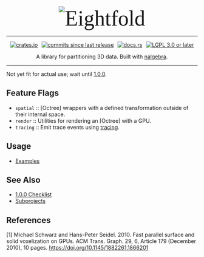 <div style="font-family: CirrusCumulus, serif; font-size: 4em; display: flex; justify-content: center; margin: auto;" align="center">
  <img src="assets/doc/wordmark.svg" srcset="https://github.com/SignalWalker/eightfold/raw/main/assets/doc/wordmark.svg" alt="Eightfold" role="img">
</div>

<hr align="center"/>

<div align="center" style="margin: auto; display: flex; justify-content: space-evenly; min-width: fit-content; max-width: 72ch;">
  <a href="https://crates.io/crates/eightfold"><img src="https://img.shields.io/crates/v/eightfold" alt="crates.io"/></a>
  <a href="https://github.com/SignalWalker/eightfold/commits/main"><img src="https://img.shields.io/github/commits-since/SignalWalker/eightfold/0.1.0" alt="commits since last release"/></a>
  <a href="https://docs.rs/eightfold"><img src="https://img.shields.io/docsrs/eightfold" alt="docs.rs"/></a>
  <a href="https://opensource.org/licenses/lgpl-license" rel="external license"><img src="https://img.shields.io/crates/l/eightfold" alt="LGPL 3.0 or later"/></a>
</div>

<p align="center">A library for partitioning 3D data. Built with <a href="https://nalgebra.org">nalgebra</a>.</p>

<hr align="center"/>

Not yet fit for actual use; wait until [1.0.0](https://github.com/SignalWalker/eightfold/issues/1).

## Feature Flags

* `spatial` :: [Octree] wrappers with a defined transformation outside of their internal space.
* `render` :: Utilities for rendering an [Octree] with a GPU.
* `tracing` :: Emit trace events using [tracing](https://github.com/tokio-rs/tracing).

## Usage

* [Examples](./samples)

## See Also

* [1.0.0 Checklist](https://github.com/SignalWalker/eightfold/issues/1)
* [Subprojects](./lib)

## References

\[1\] Michael Schwarz and Hans-Peter Seidel. 2010. Fast parallel surface and solid voxelization on GPUs. ACM Trans. Graph. 29, 6, Article 179 (December 2010), 10 pages. <https://doi.org/10.1145/1882261.1866201>
